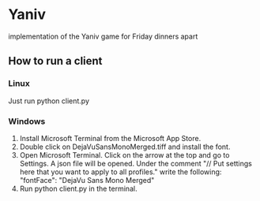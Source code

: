 # Yaniv
implementation of the Yaniv game for Friday dinners apart

## How to run a client

### Linux
Just run python client.py

### Windows
1) Install Microsoft Terminal from the Microsoft App Store.
2) Double click on DejaVuSansMonoMerged.tiff and install the font.
3) Open Microsoft Terminal. Click on the arrow at the top and go to Settings. A json file will be opened. Under the comment "// Put settings here that you want to apply to all profiles." write the following:
"fontFace": "DejaVu Sans Mono Merged"
4) Run python client.py in the terminal.